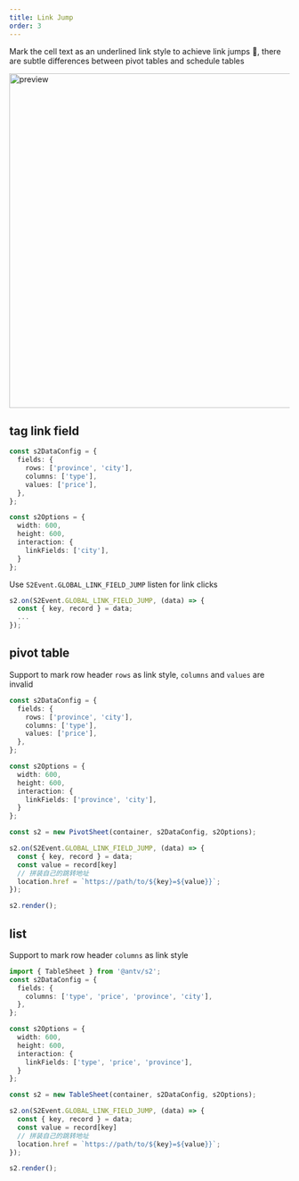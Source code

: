 ```yaml
---
title: Link Jump
order: 3
---
```


Mark the cell text as an underlined link style to achieve link jumps 🔗, there are subtle differences between pivot tables and schedule tables

<img data-mdast="html" src="https://gw.alipayobjects.com/mdn/rms_56cbb2/afts/img/A*1VD9RY8cxLcAAAAAAAAAAAAAARQnAQ" width="600" alt="preview">

## tag link field

```ts
const s2DataConfig = {
  fields: {
    rows: ['province', 'city'],
    columns: ['type'],
    values: ['price'],
  },
};

const s2Options = {
  width: 600,
  height: 600,
  interaction: {
    linkFields: ['city'],
  }
};
```

Use `S2Event.GLOBAL_LINK_FIELD_JUMP` listen for link clicks

```ts
s2.on(S2Event.GLOBAL_LINK_FIELD_JUMP, (data) => {
  const { key, record } = data;
  ...
});
```

## pivot table

Support to mark row header `rows` as link style, `columns` and `values` are invalid

```ts
const s2DataConfig = {
  fields: {
    rows: ['province', 'city'],
    columns: ['type'],
    values: ['price'],
  },
};

const s2Options = {
  width: 600,
  height: 600,
  interaction: {
    linkFields: ['province', 'city'],
  }
};

const s2 = new PivotSheet(container, s2DataConfig, s2Options);

s2.on(S2Event.GLOBAL_LINK_FIELD_JUMP, (data) => {
  const { key, record } = data;
  const value = record[key]
  // 拼装自己的跳转地址
  location.href = `https://path/to/${key}=${value}}`;
});

s2.render();
```

<Playground data-mdast="html" path="interaction/advanced/demo/pivot-link-jump.ts" rid="container" height="400"></playground>

## list

Support to mark row header `columns` as link style

```ts
import { TableSheet } from '@antv/s2';
const s2DataConfig = {
  fields: {
    columns: ['type', 'price', 'province', 'city'],
  },
};

const s2Options = {
  width: 600,
  height: 600,
  interaction: {
    linkFields: ['type', 'price', 'province'],
  }
};

const s2 = new TableSheet(container, s2DataConfig, s2Options);

s2.on(S2Event.GLOBAL_LINK_FIELD_JUMP, (data) => {
  const { key, record } = data;
  const value = record[key]
  // 拼装自己的跳转地址
  location.href = `https://path/to/${key}=${value}}`;
});

s2.render();
```

<Playground data-mdast="html" path="interaction/advanced/demo/table-link-jump.ts" rid="container2" height="400"></playground>

